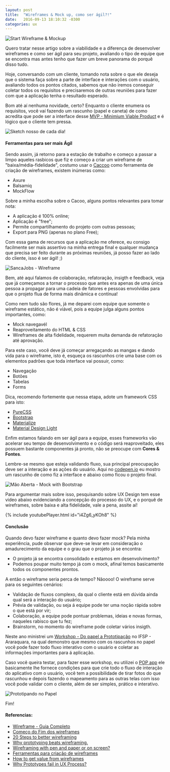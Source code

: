 ```yaml
---
layout: post
title:  "Wireframes & Mock up, como ser ágil?!"
date:   2016-09-13 18:10:32 -0300
categories: ux
---
```


![Start Wireframe & Mockup](https://d262ilb51hltx0.cloudfront.net/max/800/1*XOPA8mvLJbtVmO4JgVNLJQ.png)

Quero tratar nesse artigo sobre a viabilidade e a diferença de desenvolver wireframes e como ser ágil para seu projeto, avaliando o tipo de equipe que se encontra mas antes tenho que fazer um breve panorama do porquê disso tudo.

Hoje, conversando com um cliente, tomando nota sobre o que ele deseja que o sistema faça sobre a parte de interface e interações com o usuário, avaliando todos os pontos citados, sabemos que não iremos conseguir coletar todos os requisitos e precisaremos de outras reuniões para fazer com que a aplicação tenha o resultado esperado.

Bom até aí nenhuma novidade, certo? Enquanto o cliente enumera os requisitos, você vaí fazendo um rascunho (papel e caneta) de como acredita que pode ser a interface desse [MVP -  Minimium Viable Product](https://endeavor.org.br/mvp/) e é lógico que o cliente tem pressa.

![Sketch nosso de cada dia!](https://fbcdn-sphotos-e-a.akamaihd.net/hphotos-ak-xlf1/v/t1.0-9/13428421_1198542513503633_4984712604594933393_n.jpg?oh=ce8560e7094eecd5173c5a9e9f47b81d&oe=58774A73&__gda__=1480413160_2725adb6bc0a8c2eddb594580f8340a8)

#### Ferramentas para ser mais Ágil

Sendo assim, já retorno para a estação de trabalho e começo a passar a limpo aqueles rasbicos que fiz e começo a criar um wireframe de "baixa/média-fidelidade", costumo usar o [Caccoo](http://cacoo.com/) como ferramenta de criação de wireframes, existem inúmeras como:

- Axure
- Balsamiq
- MockFlow

 Sobre a minha escolha sobre o Cacoo, alguns pontos relevantes para tomar nota:
 
  - A aplicação é 100% online;
  - Aplicação é "free";
  - Permite compartilhamento do projeto com outras pessoas;
  - Export para PNG (apenas no plano Free);

Com essa gama de recursos que a aplicação me oferece, eu consigo facilmente ser mais assertivo na minha entrega final e qualquer mudança que precisa ser feito durante as próximas reuniões, já posso fazer ao lado do cliente, isso é ser ágil! ;) 

![SancaJobs - Wireframe](https://mir-s3-cdn-cf.behance.net/project_modules/max_1200/e0716442844167.57d99f62c243b.png)

Bem, até aqui falamos de colaboração, refatoração, insigth e feedback, veja que já começamos a tornar o processo que antes era apenas de uma única pessoa a propagar para uma cadeia de fatores e pessoas envolvidas para que o projeto flua de forma mais dinâmica e contínua!

Como nem tudo são flores, já me deparei com equipe que somente o wireframe estático, não é viável, pois a equipe julga alguns pontos importantes, como: 

- Mock navegavél
- Reaproveitamento do HTML & CSS
- Wireframes de alta fidelidade, requerem muita demanda de refatoração até aprovação.

Para este caso, você deve já começar arregaçando as mangas e dando vida para o wireframe, isto é, esqueça os rascunhos crie uma base com os elementos padrões que toda interface vai possuir, como:
 
 - Navegação
 - Botões
 - Tabelas
 - Forms


Dica, recomendo fortemente que nessa etapa, adote um framework CSS para isto:

  - [PureCSS](http://purecss.io/)
  - [Bootstrap](https://www.getbootstrap.com)
  - [Materialize](http://materializecss.com/)  
  - [Material Design Light](https://getmdl.io/)
   
Enfim estamos falando em ser ágil para a equipe, esses frameworks vão acelerar seu tempo de desenvolvimento e o código será reaproveitado, eles possuem bastante componentes já pronto, não se preocupe com **Cores & Fontes**.

Lembre-se mesmo que esteja validando fluxo, sua principal preocupação deve ser a interação e as ações do usuário. Aqui no [codepen.io](http://codepen.io/cristofersousa/pen/PzBKqJ) eu mostro um rascunho de como fiz a interface e abaixo como ficou o projeto final.

![Mão Aberta - Mock with Bootstrap](https://mir-s3-cdn-cf.behance.net/project_modules/max_1200/7b0e7942844021.57d99e53390d3.jpg)


Para argumentar mais sobre isso, pesquisando sobre UX Design tem esse video  abaixo evidenciando a concepção do processo do UX, e o porquê de wireframes, sobre baixa e alta fidelidade, vale a pena, assite aí!

{% include youtubePlayer.html id="i4Zg6_yKOh8" %}


#### Conclusão

Quando devo fazer wireframe e quanto devo fazer mock? Pela minha experiência, pude observar que deve-se levar em consideração o amadurecimento da equipe e o grau que o projeto já se encontra:

- O projeto já se encontra consolidado e estamos em desenvolvimento? 
- Podemos poupar muito tempo já com o mock, afinal temos basicamente todos os componentes prontos.
 
A então o wireframe seria perca de tempo? Nãoooo! O wireframe serve para os seguintes cenários:

- Validação de fluxos complexo, da qual o cliente está em dúvida ainda qual será a interação do usuário;
- Prévia de validação, ou seja á equipe pode ter uma noção rápida sobre o que está por vir;
- Colaboração, a equipe pode pontuar problemas, ideias e novas formas, naqueles rabisco que tu fez;
- Brainstorm, no momento do wireframe pode coletar vários insigth.

Neste ano ministrei um [Workshop - Do papel a Prototipação](https://speakerdeck.com/cristofersousa/do-papel-a-prototipacao-mobile) no IFSP - Araraquara, na qual demonstro que mesmo com os rascunhos no papel você pode fazer todo fluxo interativo com o usuário e coletar as informações importantes para á aplicação.

Caso você queira testar, para fazer esse workshop, eu utilizei o [POP app](https://popapp.in/) ele basicamente lhe fornece condições para que crie todo o fluxo de interação do aplicativo com o usuário, você tem a possibilidade de tirar fotos do que rascunhou e depois fazendo o mapeamento para as outras telas com isso você pode validar com o cliente, além de ser simples, prático e interativo.

![Prototipando no Papel](https://scontent-gru2-1.xx.fbcdn.net/v/t1.0-9/13103350_1170161953008356_6104476782672874433_n.jpg?oh=2b1ef22df0da1e6c012d749eacf27b00&oe=583FBA22)

Fim!



#### Referencias:
- [Wireframe -  Guia Completo](http://desenvolvimentoparaweb.com/ux/wireframe-web-guia-completo/)
- [Começo do Fim dos wireframes](http://arquiteturadeinformacao.com/user-experience/o-comeco-do-fim-dos-wireframes/)
- [20 Steps to better wireframing ](http://blog.teamtreehouse.com/20-steps-to-better-wireframing)
- [Why prototyping beats wireframing.](https://the-pastry-box-project.net/leisa-reichelt/2012-october-23)
- [Wireframing with pen and paper or on screen?](http://www.sarahevansdesign.co.uk/blog/2016-07-13-wireframing-with-pen-and-paper-or-on-screen)
- [Ferramentas para criação de wireframes](http://desenvolvimentoparaweb.com/ux/ferramentas-criacao-wireframes/)
- [How to get value from wireframes](https://medium.com/@dustin/how-to-get-value-from-wireframes-f40c2cf27960#.bqfelvbp2)
- [Why Prototypes fail in UX Process?](http://www.uxness.in/2015/09/why-prototypes-fail-in-ux-process.html)



